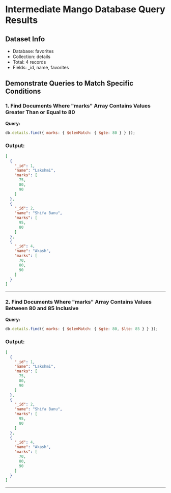 # Intermediate Mango Database Query Results

## Dataset Info

* Database: favorites
* Collection: details
* Total: 4 records
* Fields: \_id, name, favorites

## Demonstrate Queries to Match Specific Conditions

### 1. Find Documents Where "marks" Array Contains Values Greater Than or Equal to 80

**Query:**

```javascript
db.details.find({ marks: { $elemMatch: { $gte: 80 } } });
```

### Output:

```json
[
  {
    "_id": 1,
    "name": "Lakshmi",
    "marks": [
      75,
      80,
      90
    ]
  },
  {
    "_id": 2,
    "name": "Shifa Banu",
    "marks": [
      95,
      80
    ]
  },
  {
    "_id": 4,
    "name": "Akash",
    "marks": [
      70,
      80,
      90
    ]
  }
]
```

---

### 2. Find Documents Where "marks" Array Contains Values Between 80 and 85 Inclusive

**Query:**

```javascript
db.details.find({ marks: { $elemMatch: { $gte: 80, $lte: 85 } } });
```

### Output:

```json
[
  {
    "_id": 1,
    "name": "Lakshmi",
    "marks": [
      75,
      80,
      90
    ]
  },
  {
    "_id": 2,
    "name": "Shifa Banu",
    "marks": [
      95,
      80
    ]
  },
  {
    "_id": 4,
    "name": "Akash",
    "marks": [
      70,
      80,
      90
    ]
  }
]
```

---

